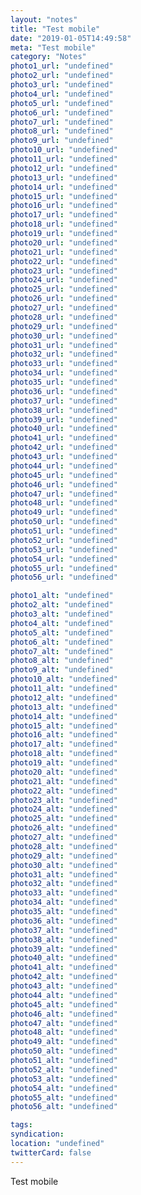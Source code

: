 ```yaml
---
layout: "notes"
title: "Test mobile"
date: "2019-01-05T14:49:58"
meta: "Test mobile"
category: "Notes"
photo1_url: "undefined"
photo2_url: "undefined"
photo3_url: "undefined"
photo4_url: "undefined"
photo5_url: "undefined"
photo6_url: "undefined"
photo7_url: "undefined"
photo8_url: "undefined"
photo9_url: "undefined"
photo10_url: "undefined"
photo11_url: "undefined"
photo12_url: "undefined"
photo13_url: "undefined"
photo14_url: "undefined"
photo15_url: "undefined"
photo16_url: "undefined"
photo17_url: "undefined"
photo18_url: "undefined"
photo19_url: "undefined"
photo20_url: "undefined"
photo21_url: "undefined"
photo22_url: "undefined"
photo23_url: "undefined"
photo24_url: "undefined"
photo25_url: "undefined"
photo26_url: "undefined"
photo27_url: "undefined"
photo28_url: "undefined"
photo29_url: "undefined"
photo30_url: "undefined"
photo31_url: "undefined"
photo32_url: "undefined"
photo33_url: "undefined"
photo34_url: "undefined"
photo35_url: "undefined"
photo36_url: "undefined"
photo37_url: "undefined"
photo38_url: "undefined"
photo39_url: "undefined"
photo40_url: "undefined"
photo41_url: "undefined"
photo42_url: "undefined"
photo43_url: "undefined"
photo44_url: "undefined"
photo45_url: "undefined"
photo46_url: "undefined"
photo47_url: "undefined"
photo48_url: "undefined"
photo49_url: "undefined"
photo50_url: "undefined"
photo51_url: "undefined"
photo52_url: "undefined"
photo53_url: "undefined"
photo54_url: "undefined"
photo55_url: "undefined"
photo56_url: "undefined"

photo1_alt: "undefined"
photo2_alt: "undefined"
photo3_alt: "undefined"
photo4_alt: "undefined"
photo5_alt: "undefined"
photo6_alt: "undefined"
photo7_alt: "undefined"
photo8_alt: "undefined"
photo9_alt: "undefined"
photo10_alt: "undefined"
photo11_alt: "undefined"
photo12_alt: "undefined"
photo13_alt: "undefined"
photo14_alt: "undefined"
photo15_alt: "undefined"
photo16_alt: "undefined"
photo17_alt: "undefined"
photo18_alt: "undefined"
photo19_alt: "undefined"
photo20_alt: "undefined"
photo21_alt: "undefined"
photo22_alt: "undefined"
photo23_alt: "undefined"
photo24_alt: "undefined"
photo25_alt: "undefined"
photo26_alt: "undefined"
photo27_alt: "undefined"
photo28_alt: "undefined"
photo29_alt: "undefined"
photo30_alt: "undefined"
photo31_alt: "undefined"
photo32_alt: "undefined"
photo33_alt: "undefined"
photo34_alt: "undefined"
photo35_alt: "undefined"
photo36_alt: "undefined"
photo37_alt: "undefined"
photo38_alt: "undefined"
photo39_alt: "undefined"
photo40_alt: "undefined"
photo41_alt: "undefined"
photo42_alt: "undefined"
photo43_alt: "undefined"
photo44_alt: "undefined"
photo45_alt: "undefined"
photo46_alt: "undefined"
photo47_alt: "undefined"
photo48_alt: "undefined"
photo49_alt: "undefined"
photo50_alt: "undefined"
photo51_alt: "undefined"
photo52_alt: "undefined"
photo53_alt: "undefined"
photo54_alt: "undefined"
photo55_alt: "undefined"
photo56_alt: "undefined"

tags:
syndication: 
location: "undefined"
twitterCard: false
---
```

Test mobile
